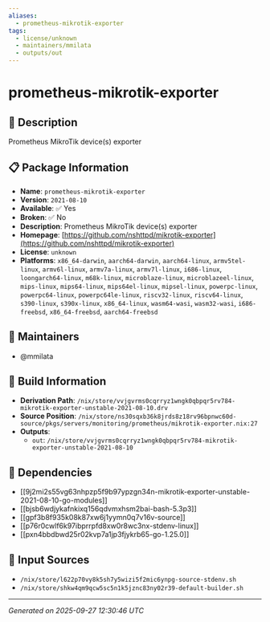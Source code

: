 ```yaml
---
aliases:
  - prometheus-mikrotik-exporter
tags:
  - license/unknown
  - maintainers/mmilata
  - outputs/out
---
```


# prometheus-mikrotik-exporter

## 📝 Description

Prometheus MikroTik device(s) exporter

## 📋 Package Information

- **Name**: `prometheus-mikrotik-exporter`
- **Version**: `2021-08-10`
- **Available**: ✅ Yes
- **Broken**: ✅ No
- **Description**: Prometheus MikroTik device(s) exporter
- **Homepage**: [https://github.com/nshttpd/mikrotik-exporter](https://github.com/nshttpd/mikrotik-exporter)
- **License**: `unknown`
- **Platforms**: `x86_64-darwin`, `aarch64-darwin`, `aarch64-linux`, `armv5tel-linux`, `armv6l-linux`, `armv7a-linux`, `armv7l-linux`, `i686-linux`, `loongarch64-linux`, `m68k-linux`, `microblaze-linux`, `microblazeel-linux`, `mips-linux`, `mips64-linux`, `mips64el-linux`, `mipsel-linux`, `powerpc-linux`, `powerpc64-linux`, `powerpc64le-linux`, `riscv32-linux`, `riscv64-linux`, `s390-linux`, `s390x-linux`, `x86_64-linux`, `wasm64-wasi`, `wasm32-wasi`, `i686-freebsd`, `x86_64-freebsd`, `aarch64-freebsd`
## 👥 Maintainers

- @mmilata


## 🔧 Build Information

- **Derivation Path**: `/nix/store/vvjgvrms0cqrryz1wngk0qbpqr5rv784-mikrotik-exporter-unstable-2021-08-10.drv`
- **Source Position**: `/nix/store/ns30sqxb36k8jrds8z18rv96bpnwc60d-source/pkgs/servers/monitoring/prometheus/mikrotik-exporter.nix:27`
- **Outputs**:
  - `out`:  `/nix/store/vvjgvrms0cqrryz1wngk0qbpqr5rv784-mikrotik-exporter-unstable-2021-08-10`

## 🔗 Dependencies

- [[9j2mi2s55vg63nhpzp5f9b97ypzgn34n-mikrotik-exporter-unstable-2021-08-10-go-modules]]
- [[bjsb6wdjykafnkixq156qdvmxhsm2bai-bash-5.3p3]]
- [[gpf3b8f935k08k87xw6j1yymn0q7v16v-source]]
- [[p76r0cwlf6k97ibprrpfd8xw0r8wc3nx-stdenv-linux]]
- [[pxn4bbdbwd25r02kvp7a1jp3fjykrb65-go-1.25.0]]

## 📁 Input Sources

- `/nix/store/l622p70vy8k5sh7y5wizi5f2mic6ynpg-source-stdenv.sh`
- `/nix/store/shkw4qm9qcw5sc5n1k5jznc83ny02r39-default-builder.sh`

---
*Generated on 2025-09-27 12:30:46 UTC*
